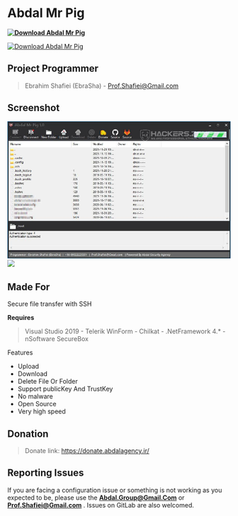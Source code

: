 # Abdal Mr Pig
**[![Download Abdal Mr Pig](https://img.shields.io/sourceforge/dt/abdal-mr-pig.svg)](https://sourceforge.net/projects/abdal-mr-pig/files/latest/download)**

[![Download Abdal Mr Pig](https://a.fsdn.com/con/app/sf-download-button)](https://sourceforge.net/projects/abdal-mr-pig/files/latest/download)
## Project Programmer
> Ebrahim Shafiei (EbraSha) - Prof.Shafiei@Gmail.com

## Screenshot

![](abdal-mr-pig-s.jpg)
![](https://github.com/abdal-security-group/abdal-mr-pig/blob/main/img/abdal-mr-pig-s.jpg)

## Made For

Secure file transfer with SSH


**Requires**
> Visual Studio 2019 - Telerik WinForm - Chilkat - .NetFramework 4.* - nSoftware SecureBox
>


Features

- Upload
- Download
- Delete File Or Folder
- Support publicKey And TrustKey
- No malware
- Open Source
- Very high speed

## Donation
> Donate link: https://donate.abdalagency.ir/


## Reporting Issues

If you are facing a configuration issue or something is not working as you expected to be, please use the **Abdal.Group@Gmail.Com** or **Prof.Shafiei@Gmail.com** . Issues on GitLab are also welcomed.
